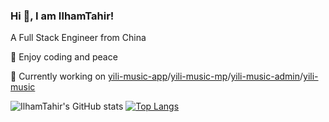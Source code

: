 

### Hi 👋, I am IlhamTahir!

A Full Stack Engineer from China

📝 Enjoy coding and peace

🔭 Currently working on [yili-music-app](https://github.com/programmer-yili/yili-music-app)/[yili-music-mp](https://github.com/programmer-yili/yili-music-mp)/[yili-music-admin](https://github.com/programmer-yili/yili-music-admin)/[yili-music](https://github.com/programmer-yili/yili-music)

![IlhamTahir's GitHub stats](https://github-readme-stats.vercel.app/api?username=IlhamTahir&count_private=true&theme=dark&show_icons=true)
[![Top Langs](https://github-readme-stats.vercel.app/api/top-langs/?username=IlhamTahir&layout=compact)](https://github.com/anuraghazra/github-readme-stats)
